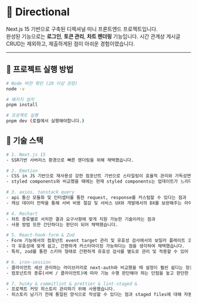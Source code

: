 # 🧩 Directional

Next.js 15 기반으로 구축된 디렉셔널 미니 프론트엔드 프로젝트입니다.  
완성된 기능으로는 **로그인**, **토큰 관리**, **차트 렌더링** 기능입니다.
시간 관계상 게시글 CRUD는 제외하고, 제출하게된 점이 아쉬운 경험이였습니다.

---

## 🚀 프로젝트 실행 방법

```bash
# Node 버전 확인 (20 이상 권장)
node -v

# 패키지 설치
pnpm install

# 프로젝트 실행
pnpm dev (로컬에서 실행해야합니다.)

```

## 🚀 기술 스택
```bash
# 1. Next.js 15
- SSR기반 서버리스 환경으로 빠른 렌더링을 위해 채택했습니다.

# 2. Emotion
- CSS in JS 기반으로 재사용성 강한 컴포넌트 기반으로 스타일링이 효율적 관리와 가독성면에서 우수하다고 판단했습니다.
- styled components와 비교했을 때에는 현재 styled components는 업데이트가 느리다는 점(거의 없다고 생각)과 번들 사이즈가 훨씬 작은 것을 감안해서 Emotion을 채택했습니다.

# 3. axios, tanstack query
- api 통신 모듈화 및 인터셉터를 통한 request, response를 커스텀할 수 있다는 점과
- 캐싱 데이터 전략을 통해 서버 비용 절감 및 서비스 UX와 개발에서의 DX를 보완해주는 라이브러리라고 생각하여 사용했습니다.

# 4. Rechart
- 차트 종류별로 서치한 결과 요구사항에 맞게 지원 가능한 기술이라는 점과
- 사용 방법 또한 간단하다는 판단이 되어 채택했습니다.

# 5. React-hook-form & Zod
- Form 기능에서의 컴포넌트 event target 관리 및 유효성 검사에서의 보일러 플레이트 코드들을 간소화할 수 있다는 점으로 판단했습니다.
- 각 유효성에 맞게 쉽고, 간편하게 커스터마이징 가능하다는 점을 생각하여 채택했습니다.
- 특히, zod를 통한 스키마 형태로 간편하게 유효성 검사를 별도로 관리 및 적용할 수 있어 설계에 편했습니다.

# 6. iron-session
- 클라이언트 세션 관리하는 라이브러리로 next-auth와 비교했을 때 설정이 훨씬 쉽다는 장점과
- 컴포넌트의 종류(서버 / 클라이언트)에 따라 기능 수행 판단해야 하는 단점을 놓고 판단한 결과 해당 프로젝트는 대규모가 아니기에 iron-session을 채택했습니다.

# 7. husky & commitlint & prettier & lint-staged & 
- 프로젝트 커밋 히스토리 관리하기 위해 사용했습니다.
- 히스토리 남기기 전에 통일된 양식으로 작성할 수 있다는 점과 staged files에 대해 자동 prettier 포맷팅하여 남길 수 있는 장점이 있다고 판단했습니다.

```
